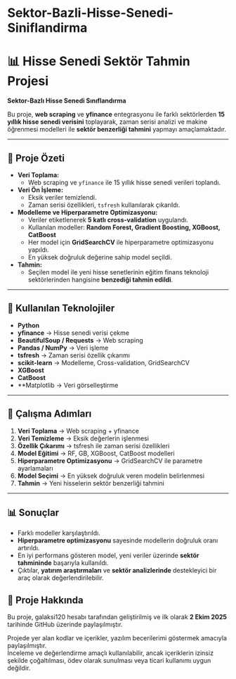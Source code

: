 # Sektor-Bazli-Hisse-Senedi-Siniflandirma
# 📊 Hisse Senedi Sektör Tahmin Projesi
**Sektor-Bazlı Hisse Senedi Sınıflandırma**

Bu proje, **web scraping** ve **yfinance** entegrasyonu ile farklı sektörlerden **15 yıllık hisse senedi verisini** toplayarak, zaman serisi analizi ve makine öğrenmesi modelleri ile **sektör benzerliği tahmini** yapmayı amaçlamaktadır.  

---

## 🚀 Proje Özeti
- **Veri Toplama:**  
  - Web scraping ve `yfinance` ile 15 yıllık hisse senedi verileri toplandı.  
- **Veri Ön İşleme:**  
  - Eksik veriler temizlendi.  
  - Zaman serisi özellikleri, `tsfresh` kullanılarak çıkarıldı.  
- **Modelleme ve Hiperparametre Optimizasyonu:**  
  - Veriler etiketlenerek **5 katlı cross-validation** uygulandı.  
  - Kullanılan modeller: **Random Forest, Gradient Boosting, XGBoost, CatBoost**  
  - Her model için **GridSearchCV** ile hiperparametre optimizasyonu yapıldı.  
  - En yüksek doğruluk değerine sahip model seçildi.  
- **Tahmin:**  
  - Seçilen model ile yeni hisse senetlerinin eğitim finans teknoloji sektörlerinden hangisine **benzediği tahmin edildi**.  

---

## 📂 Kullanılan Teknolojiler
- **Python**  
- **yfinance** → Hisse senedi verisi çekme  
- **BeautifulSoup / Requests** → Web scraping  
- **Pandas / NumPy** → Veri işleme  
- **tsfresh** → Zaman serisi özellik çıkarımı  
- **scikit-learn** → Modelleme, Cross-validation, GridSearchCV  
- **XGBoost**  
- **CatBoost**  
- **Matplotlib  → Veri görselleştirme  

---

## 🔄 Çalışma Adımları
1. **Veri Toplama** → Web scraping + yfinance  
2. **Veri Temizleme** → Eksik değerlerin işlenmesi  
3. **Özellik Çıkarımı** → tsfresh ile zaman serisi özellikleri  
4. **Model Eğitimi** → RF, GB, XGBoost, CatBoost modelleri  
5. **Hiperparametre Optimizasyonu** → GridSearchCV  ile parametre ayarlamaları  
6. **Model Seçimi** → En yüksek doğruluk veren modelin belirlenmesi  
7. **Tahmin** → Yeni hisselerin sektör benzerliği tahmini  

---

## 📊 Sonuçlar
- Farklı modeller karşılaştırıldı.  
- **Hiperparametre optimizasyonu** sayesinde modellerin doğruluk oranı artırıldı.  
- En iyi performans gösteren model, yeni veriler üzerinde **sektör tahmininde** başarıyla kullanıldı.  
- Çıktılar, **yatırım araştırmaları** ve **sektör analizlerinde** destekleyici bir araç olarak değerlendirilebilir.  
## 📌 Proje Hakkında

Bu proje, galaksi120 hesabı tarafından geliştirilmiş ve ilk olarak **2 Ekim 2025** tarihinde GitHub üzerinde paylaşılmıştır.

Projede yer alan kodlar ve içerikler, yazılım becerilerimi göstermek amacıyla paylaşılmıştır.  
İnceleme ve değerlendirme amaçlı kullanılabilir, ancak içeriklerin izinsiz şekilde çoğaltılması, ödev olarak sunulması veya ticari kullanımı uygun değildir.
